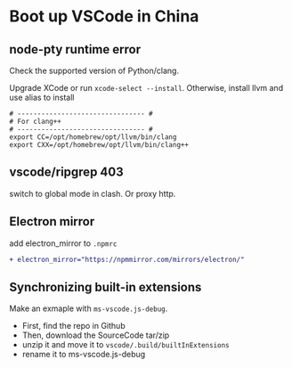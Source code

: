 # Boot up VSCode in China

## node-pty runtime error

Check the supported version of Python/clang.

Upgrade XCode or run `xcode-select --install`. Otherwise, install llvm and use alias to install

```shell
# -------------------------------- #
# For clang++
# -------------------------------- #
export CC=/opt/homebrew/opt/llvm/bin/clang
export CXX=/opt/homebrew/opt/llvm/bin/clang++
```

## vscode/ripgrep 403

switch to global mode in clash. Or proxy http.

## Electron mirror

add electron_mirror to `.npmrc`
```diff
+ electron_mirror="https://npmmirror.com/mirrors/electron/"
```

## Synchronizing built-in extensions

Make an exmaple with `ms-vscode.js-debug`.

- First, find the repo in Github
- Then, download the SourceCode tar/zip
- unzip it and move it to `vscode/.build/builtInExtensions`
- rename it to ms-vscode.js-debug
